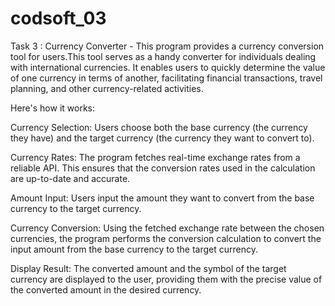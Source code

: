 # codsoft_03

Task 3 : Currency Converter - This program provides a currency conversion tool for users.This tool serves as a handy converter for individuals dealing with international currencies. It enables users to quickly determine the value of one currency in terms of another, facilitating financial transactions, travel planning, and other currency-related activities.

Here's how it works:

Currency Selection: Users choose both the base currency (the currency they have) and the target currency (the currency they want to convert to).

Currency Rates: The program fetches real-time exchange rates from a reliable API. This ensures that the conversion rates used in the calculation are up-to-date and accurate.

Amount Input: Users input the amount they want to convert from the base currency to the target currency.

Currency Conversion: Using the fetched exchange rate between the chosen currencies, the program performs the conversion calculation to convert the input amount from the base currency to the target currency.

Display Result: The converted amount and the symbol of the target currency are displayed to the user, providing them with the precise value of the converted amount in the desired currency.
